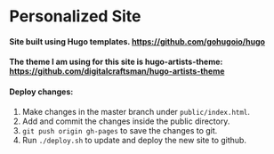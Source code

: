 # Personalized Site

#### Site built using Hugo templates. https://github.com/gohugoio/hugo

#### The theme I am using for this site is hugo-artists-theme: https://github.com/digitalcraftsman/hugo-artists-theme

#### Deploy changes:
1. Make changes in the master branch under `public/index.html`.
2. Add and commit the changes inside the public directory.
3. `git push origin gh-pages` to save the changes to git.
2. Run `./deploy.sh` to update and deploy the new site to github.
